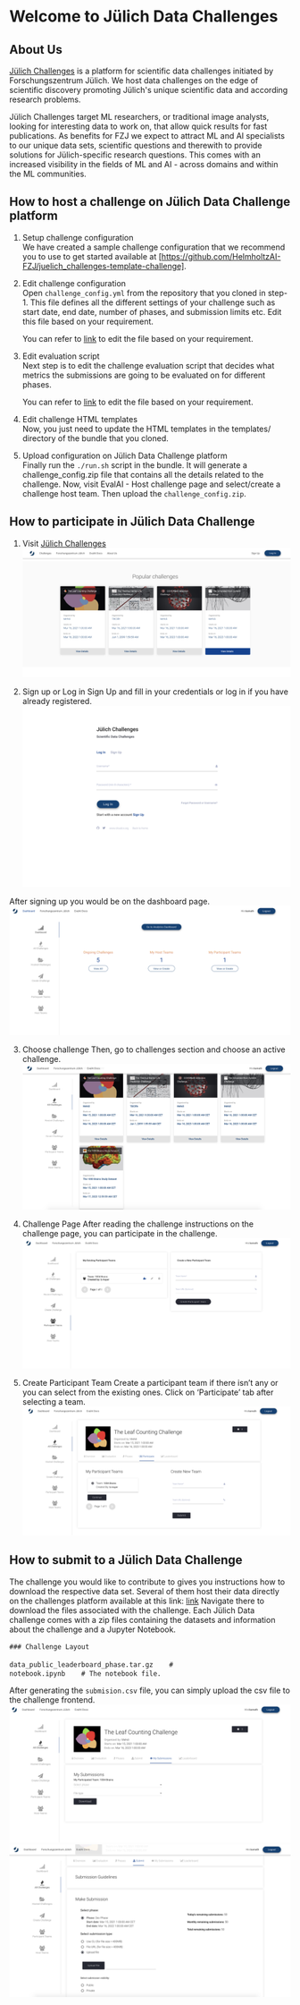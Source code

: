 # Welcome to Jülich Data Challenges

## About Us

[Jülich Challenges](https://data-challenges.fz-juelich.de/) is a platform for scientific data challenges initiated by Forschungszentrum Jülich. We host data challenges on the edge of scientific discovery promoting Jülich's unique scientific data and according research problems.

Jülich Challenges target ML researchers, or traditional image analysts, looking for interesting data to work on, that allow quick results for fast publications. As benefits for FZJ we expect to attract ML and AI specialists to our unique data sets, scientific questions and therewith to provide solutions for Jülich-specific research questions. This comes with an increased visibility in the fields of ML and AI - across domains and within the ML communities.

## How to host a challenge on Jülich Data Challenge platform
1. Setup challenge configuration <br />
    We have created a sample challenge configuration that we recommend you to use to get started available at [https://github.com/HelmholtzAI-FZJ/juelich_challenges-template-challenge].

2. Edit challenge configuration <br />
    Open `challenge_config.yml` from the repository that you cloned in step-1. This file defines all the different settings of your challenge such as start date, end date, number of phases, and submission limits etc. Edit this file based on your requirement.

    You can refer to [link](https://evalai.readthedocs.io/en/latest/configuration.html) to edit the file based on your requirement.

3. Edit evaluation script <br />
    Next step is to edit the challenge evaluation script that decides what metrics the submissions are going to be evaluated on for different phases.

    You can refer to [link](https://evalai.readthedocs.io/en/latest/evaluation_scripts.html) to edit the file based on your requirement.

4. Edit challenge HTML templates <br />
    Now, you just need to update the HTML templates in the templates/ directory of the bundle that you cloned.

5. Upload configuration on Jülich Data Challenge platform <br />
    Finally run the `./run.sh` script in the bundle. It will generate a challenge_config.zip file that contains all the details related to the challenge. Now, visit EvalAI - Host challenge page and select/create a challenge host team. Then upload the `challenge_config.zip`.

## How to participate in Jülich Data Challenge
1. Visit [Jülich Challenges](https://data-challenges.fz-juelich.de/)
![alt text](images/6a.png)

2. Sign up or Log in
Sign Up and fill in your credentials or log in if you have already registered.
![alt text](images/5a.png)

After signing up you would be on the dashboard page.
![alt text](images/4a.png)

3. Choose challenge
Then, go to challenges section and choose an active challenge.
![alt text](images/3a.png)

4. Challenge Page
After reading the challenge instructions on the challenge page, you can participate in the challenge.
![alt text](images/2a.png)

5. Create Participant Team
Create a participant team if there isn’t any or you can select from the existing ones. Click on ‘Participate’ tab after selecting a team.
![alt text](images/1a.png)



## How to submit to a Jülich Data Challenge
The challenge you would like to contribute to gives you instructions how to download the respective data set. Several of them host their data directly on the challenges platform available at this link: [link](https://storage.data-challenges.fz-juelich.de/) Navigate there to download the files associated with the challenge. Each Jülich Data challenge comes with a zip files containing the datasets and information about the challenge and a Jupyter Notebook.

    ### Challenge Layout

    data_public_leaderboard_phase.tar.gz    #
    notebook.ipynb    # The notebook file.

After generating the `submision.csv` file, you can simply upload the csv file to the challenge frontend. 
![alt text](images/2b.png)
![alt text](images/1b.png)
